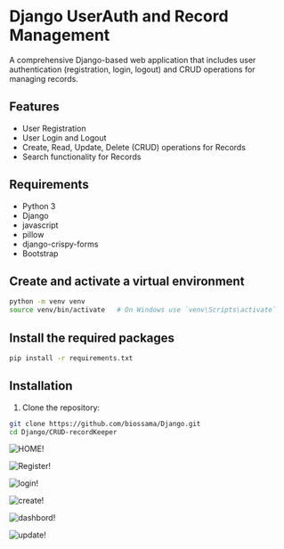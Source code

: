 
# Django UserAuth and Record Management

A comprehensive Django-based web application that includes user authentication (registration, login, logout) and CRUD operations for managing records.

## Features

- User Registration
- User Login and Logout
- Create, Read, Update, Delete (CRUD) operations for Records
- Search functionality for Records

## Requirements

- Python 3
- Django
- javascript
- pillow
- django-crispy-forms
- Bootstrap
  
  
## Create and activate a virtual environment
```bash
python -m venv venv
source venv/bin/activate   # On Windows use `venv\Scripts\activate`
```
## Install the required packages
```bash
pip install -r requirements.txt
```

## Installation

1. Clone the repository:

```sh
git clone https://github.com/biossama/Django.git
cd Django/CRUD-recordKeeper
````
![HOME!](img-crud/home.png)

![Register!](img-crud/register.png)

![login!](img-crud/login.png)

![create!](img-crud/create.png)

![dashbord!](img-crud/dashboard.png)

![update!](img-crud/update.png)

